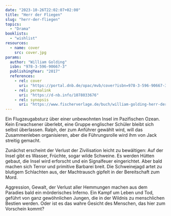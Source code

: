 ```yaml
---
date: "2023-10-26T22:02:07+02:00"
title: "Herr der Fliegen"
slug: "herr-der-fliegen"
topics:
  - "Drama"
booklists:
  - "wishlist"
resources:
  - name: cover
    src: cover.jpg
params:
  author: "William Golding"
  isbn: "978-3-596-90667-3"
  publishingYear: "2017"
  references:
    - rel: cover
      uri: "https://portal.dnb.de/opac/mvb/cover?isbn=978-3-596-90667-3"
    - rel: permalink
      uri: "https://d-nb.info/1078033676"
    - rel: synopsis
      uri: "https://www.fischerverlage.de/buch/william-golding-herr-der-fliegen-9783596906673"
---
```

Ein Flugzeugabsturz über einer unbewohnten Insel im Pazifischen Ozean. Kein
Erwachsener überlebt, eine Gruppe englischer Schüler bleibt sich selbst
überlassen. Ralph, der zum Anführer gewählt wird, will das Zusammenleben
organisieren, aber die Führungsrolle wird ihm von Jack streitig gemacht.

Zunächst erscheint der Verlust der Zivilisation leicht zu bewältigen: Auf der
Insel gibt es Wasser, Früchte, sogar wilde Schweine. Es werden Hütten gebaut,
die Insel wird erforscht und ein Signalfeuer eingerichtet. Aber bald machen
sich Terror und primitive Barbarei breit. Die Schweinejagd artet zu blutigem
Schlachten aus, der Machtrausch gipfelt in der Bereitschaft zum Mord.

Aggression, Gewalt, der Verlust aller Hemmungen machen aus dem Paradies bald
ein mörderisches Inferno. Ein Kampf um Leben und Tod, geführt von ganz
gewöhnlichen Jungen, die in der Wildnis zu menschlichen Bestien werden. Oder
ist es das wahre Gesicht des Menschen, das hier zum Vorschein kommt?